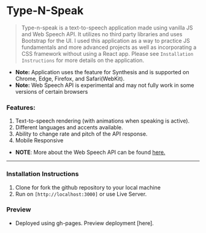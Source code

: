 # Type-N-Speak
> Type-n-speak is a text-to-speech application made using vanilla JS and Web Speech API. It utilizes no third party libraries and uses Bootstrap for the UI. I used this application as a way to practice JS fundamentals and more advanced projects as well as incorporating a CSS framework without using a React app. Please see `Installation Instructions` for more details on the application. 

- **Note:** Application uses the feature for Synthesis and is supported on Chrome, Edge, Firefox, and Safari(WebKit).
- **Note:** Web Speech API is experimental and may not fully work in some versions of certain browsers

### Features: 
1. Text-to-speech rendering (with animations when speaking is active).
2. Different languages and accents available. 
3. Ability to change rate and pitch of the API response. 
4. Mobile Responsive

- **NOTE**: More about the Web Speech API can be found [here.](https://developer.mozilla.org/en-US/docs/Web/API/Web_Speech_API)
---

### Installation Instructions 
1. Clone for fork the github repository to your local machine 
2. Run on `[http://localhost:3000]` or use Live Server. 

### Preview 

- Deployed using gh-pages. Preview deployment [here]. 


